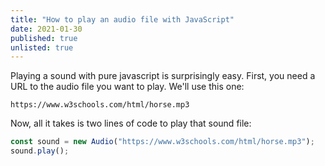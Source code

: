 ```yaml
---
title: "How to play an audio file with JavaScript"
date: 2021-01-30
published: true
unlisted: true
---
```


Playing a sound with pure javascript is surprisingly easy. First, you need a URL to the audio file you want to play. We'll use this one:

```
https://www.w3schools.com/html/horse.mp3
```

Now, all it takes is two lines of code to play that sound file:

```javascript
const sound = new Audio("https://www.w3schools.com/html/horse.mp3");
sound.play();
```
